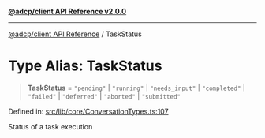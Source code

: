 [**@adcp/client API Reference v2.0.0**](../README.md)

***

[@adcp/client API Reference](../README.md) / TaskStatus

# Type Alias: TaskStatus

> **TaskStatus** = `"pending"` \| `"running"` \| `"needs_input"` \| `"completed"` \| `"failed"` \| `"deferred"` \| `"aborted"` \| `"submitted"`

Defined in: [src/lib/core/ConversationTypes.ts:107](https://github.com/adcontextprotocol/adcp-client/blob/e8953d756e5ce5fafa76c5e8fa2f0316f0da0998/src/lib/core/ConversationTypes.ts#L107)

Status of a task execution
